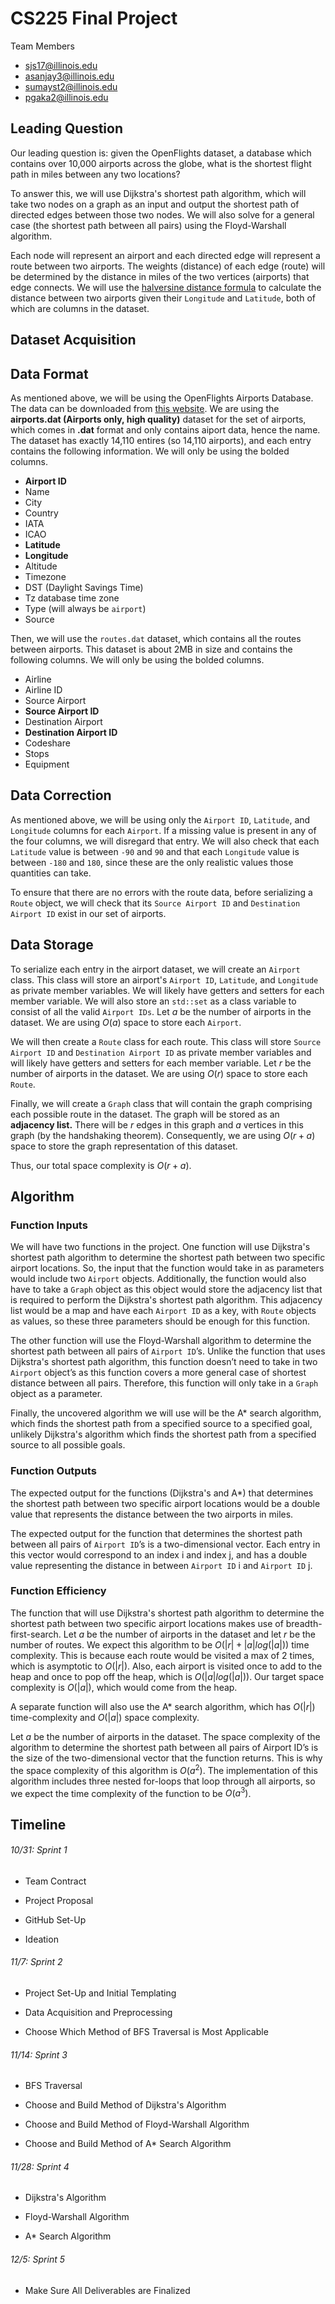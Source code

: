 # CS225 Final Project

Team Members
* sjs17@illinois.edu
* asanjay3@illinois.edu
* sumayst2@illinois.edu
* pgaka2@illinois.edu

## Leading Question 
Our leading question is: given the OpenFlights dataset, a database which contains over 10,000 airports across the globe, what is the shortest flight path in miles between any two locations? 

To answer this, we will use Dijkstra's shortest path algorithm, which will take two nodes on a graph as an input and output the shortest path of directed edges between those two nodes. We will also solve for a general case (the shortest path between all pairs) using the Floyd-Warshall algorithm. 

Each node will represent an airport and each directed edge will represent a route between two airports. The weights (distance) of each edge (route) will be determined by the distance in miles of the two vertices (airports) that edge connects. We will use the [halversine distance formula](https://www.omnicalculator.com/other/latitude-longitude-distance) to calculate the distance between two airports given their `Longitude` and `Latitude`, both of which are columns in the dataset.

## Dataset Acquisition

## Data Format
As mentioned above, we will be using the OpenFlights Airports Database. The data can be downloaded from [this website](https://openflights.org/data.html]). We are using the **airports.dat (Airports only, high quality)** dataset for the set of airports, which comes in **.dat** format and only contains aiport data, hence the name. The dataset has exactly 14,110 entires (so 14,110 airports), and each entry contains the following information. We will only be using the bolded columns.

* **Airport ID**
* Name
* City
* Country
* IATA
* ICAO
* **Latitude**
* **Longitude**
* Altitude
* Timezone
* DST (Daylight Savings Time)
* Tz database time zone
* Type (will always be `airport`)
* Source

Then, we will use the `routes.dat` dataset, which contains all the routes between airports. This dataset is about 2MB in size and contains the following columns. We will only be using the bolded columns.

* Airline
* Airline ID
* Source Airport
* **Source Airport ID**
* Destination Airport
* **Destination Airport ID**
* Codeshare
* Stops
* Equipment


## Data Correction
As mentioned above, we will be using only the `Airport ID`, `Latitude`, and `Longitude` columns for each `Airport`. If a missing value is present in any of the four columns, we will disregard that entry. We will also check that each `Latitude` value is between `-90` and `90` and that each `Longitude` value is between `-180` and `180`, since these are the only realistic values those quantities can take.

To ensure that there are no errors with the route data, before serializing a `Route` object, we will check that its `Source Airport ID` and `Destination Airport ID` exist in our set of airports.



## Data Storage
To serialize each entry in the airport dataset, we will create an `Airport` class. This class will store an airport's `Airport ID`, `Latitude`, and `Longitude` as private member variables. We will likely have getters and setters for each member variable. We will also store an `std::set` as a class variable to consist of all the valid `Airport IDs`. Let $a$ be the number of airports in the dataset. We are using $O(a)$ space to store each `Airport`.

We will then create a `Route` class for each route. This class will store `Source Airport ID` and `Destination Airport ID` as private member variables and will likely have getters and setters for each member variable. Let $r$ be the number of airports in the dataset. We are using $O(r)$ space to store each `Route`.

Finally, we will create a `Graph` class that will contain the graph comprising each possible route in the dataset. The graph will be stored as an **adjacency list.** There will be $r$ edges in this graph and $a$ vertices in this graph (by the handshaking theorem). Consequently, we are using $O(r + a)$ space to store the graph representation of this dataset.

Thus, our total space complexity is $O(r+a)$.

## Algorithm 

### Function Inputs
We will have two functions in the project. One function will use Dijkstra's shortest path algorithm to determine the shortest path between two specific airport locations. So, the input that the function would take in as parameters would include two `Airport` objects. Additionally, the function would also have to take a `Graph` object as this object would store the adjacency list that is required to perform the Dijkstra's shortest path algorithm. This adjacency list would be a map and have each `Airport ID` as a key, with `Route` objects as values, so these three parameters should be enough for this function.

The other function will use the Floyd-Warshall algorithm to determine the shortest path between all pairs of `Airport ID`’s. Unlike the function that uses Dijkstra's shortest path algorithm, this function doesn’t need to take in two `Airport` object’s as this function covers a more general case of shortest distance between all pairs. Therefore, this function will only take in a `Graph` object as a parameter.

Finally, the uncovered algorithm we will use will be the A* search algorithm, which finds the shortest path from a specified source to a specified goal, unlikely Dijkstra's algorithm which finds the shortest path from a specified source to all possible goals.

### Function Outputs
The expected output for the functions (Dijkstra's and A*) that determines the shortest path between two specific airport locations would be a double value that represents the distance between the two airports in miles.

The expected output for the function that determines the shortest path between all pairs of `Airport ID`’s is a two-dimensional vector. Each entry in this vector would correspond to an index i and index j, and has a double value representing the distance in between `Airport ID` i and `Airport ID` j.



### Function Efficiency
The function that will use Dijkstra's shortest path algorithm to determine the shortest path between two specific airport locations makes use of breadth-first-search. Let $a$ be the number of airports in the dataset and let $r$ be the number of routes. We expect this algorithm to be $O(|r| + |a|log(|a|))$ time complexity. This is because each route would be visited a max of 2 times, which is asymptotic to $O(|r|)$. Also, each airport is visited once to add to the heap and once to pop off the heap, which is $O(|a|log(|a|))$. Our target space complexity is $O(|a|)$, which would come from the heap.

A separate function will also use the A* search algorithm, which has $O(|r|)$ time-complexity and $O(|a|)$ space complexity.

Let $a$ be the number of airports in the dataset. The space complexity of the algorithm to determine the shortest path between all pairs of Airport ID’s is the size of the two-dimensional vector that the function returns. This is why the space complexity of this algorithm is $O(a^2)$. The implementation of this algorithm includes three nested for-loops that loop through all airports, so we expect the time complexity of the function to be $O(a^3)$. 


## Timeline
###### 10/31: Sprint 1

- Team Contract

- Project Proposal

- GitHub Set-Up

- Ideation

###### 11/7: Sprint 2

- Project Set-Up and Initial Templating

- Data Acquisition and Preprocessing

- Choose Which Method of BFS Traversal is Most Applicable

###### 11/14: Sprint 3

- BFS Traversal 
 
- Choose and Build Method of Dijkstra's Algorithm

- Choose and Build Method of Floyd-Warshall Algorithm

- Choose and Build Method of A* Search Algorithm


###### 11/28: Sprint 4

- Dijkstra's Algorithm

- Floyd-Warshall Algorithm

- A* Search Algorithm

###### 12/5: Sprint 5

- Make Sure All Deliverables are Finalized
